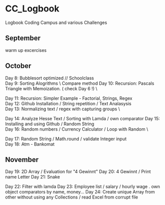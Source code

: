 # CC_Logbook
Logbook Coding Campus and various Challenges

## September 
warm up excercises

## October
Day 8: Bubblesort optimized // Schoolclass \
Day 9: Sorting Alogrithms \ Compare method
Day 10: Recursion: Pascals Triangle with Memoization. ( check Day 6 !) \

Day 11: Recursion: Simpler Example - Factorial, Strings, Regex \
Day 12: Github Installation / String repetition / Text Analasysis \
Day 13: Normalizing text / regex with capturing groups \

Day 14: Analyze Hesse Text / Sorting with Lamda / own comparator
Day 15: Installing and using Github / Random String \
Day 16: Random numbers / Currency Calculator / Loop with Random \

Day 17: Random String / Math.round / validate Integer input \
Day 18: Atm - Bankomat

## November
Day 19: 2D Array / Evaluation for "4 Gewinnt"
Day 20: 4 Gewinnt / Print name Letter
Day 21: Snake 

Day 22: Filter with lamda
Day 23: Employee list / salary / hourly wage . own object comparators by name, money...
Day 24: Create unique Array from other without using any Collections / read Excel from corrupt file